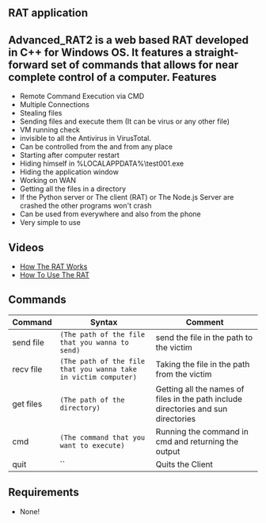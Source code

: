 ## RAT application
Advanced_RAT2 is a web based RAT developed in C++ for Windows OS.
It features a straight-forward set of commands that allows for near complete control of a computer.
Features
---
* Remote Command Execution via CMD
* Multiple Connections
* Stealing files
* Sending files and execute them (It can be virus or any other file)
* VM running check
* invisible to all the Antivirus in VirusTotal.
* Can be controlled from the and from any place
* Starting after computer restart
* Hiding himself in %LOCALAPPDATA%\test001.exe
* Hiding the application window
* Working on WAN
* Getting all the files in a directory
* If the Python server or The client (RAT) or The Node.js Server are crashed the other programs won't crash
* Can be used from everywhere and also from the phone
* Very simple to use



Videos
---
* [How The RAT Works](https://drive.google.com/file/d/1atuBa7pXZaMFUW8mPeOVh4UAPXo-VG2u/view)
* [How To Use The RAT](https://drive.google.com/file/d/1cnPOTTZ8qOMUUF_lvuJgyT-zr9FD_8p4/view)


Commands
---
|Command|Syntax|Comment|
|-------|------|---------|
|send file|`(The path of the file that you wanna to send)`|send the file in the path to the victim|
|recv file| `(The path of the file that you wanna take in victim computer)`|Taking the file in the path from the victim|
|get files| `(The path of the directory)`|Getting all the names of files in the path include directories and sun directories|
|cmd| `(The command that you want to execute)`|Running the command in cmd and returning the output|
|quit|``|Quits the Client|


Requirements
---
* None!


 
